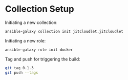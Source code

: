 # Collection Setup

Initiating a new collection:
```bash
ansible-galaxy collection init jitcloudlet.jitcloudlet
```

Initiating a new role: 
```bash
ansible-galaxy role init docker
```

Tag and push for triggering the build:
```bash
git tag 0.1.3
git push --tags
```
